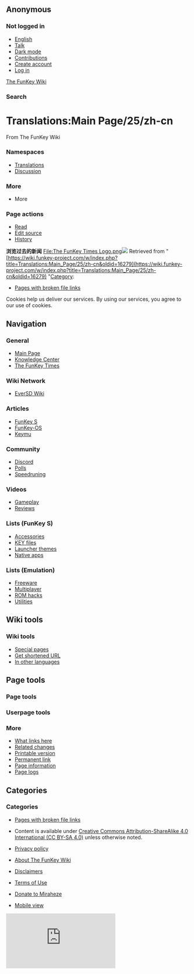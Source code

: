 ## Anonymous

### Not logged in

* [English](#)
* [Talk](/wiki/Special:MyTalk "Discussion about edits from this IP address [n]")
* [Dark mode](#)
* [Contributions](/wiki/Special:MyContributions "A list of edits made from this IP address [y]")
* [Create account](/w/index.php?title=Special:CreateAccount&returnto=Translations%3AMain+Page%2F25%2Fzh-cn "You are encouraged to create an account and log in; however, it is not mandatory")
* [Log in](/w/index.php?title=Special:UserLogin&returnto=Translations%3AMain+Page%2F25%2Fzh-cn "You are encouraged to log in; however, it is not mandatory [o]")

[The FunKey Wiki](/wiki/Main_Page)

### Search

# Translations:Main Page/25/zh-cn

From The FunKey Wiki

### Namespaces

* [Translations](/wiki/Translations:Main_Page/25/zh-cn)
* [Discussion](/w/index.php?title=Translations_talk:Main_Page/25/zh-cn&action=edit&redlink=1 "Discussion about the content page (page does not exist) [t]")

### More

* More

### Page actions

* [Read](/wiki/Translations:Main_Page/25/zh-cn)
* [Edit source](/w/index.php?title=Translations:Main_Page/25/zh-cn&action=edit "Edit this page [e]")
* [History](/w/index.php?title=Translations:Main_Page/25/zh-cn&action=history "Past revisions of this page [h]")

**浏览过去的新闻** [File:The FunKey Times Logo.png](/w/index.php?title=Special:Upload&wpDestFile=The_FunKey_Times_Logo.png "File:The FunKey Times Logo.png")![](https://wiki.funkey-project.com/wiki/Special:CentralAutoLogin/start?type=1x1) Retrieved from "[https://wiki.funkey-project.com/w/index.php?title=Translations:Main_Page/25/zh-cn&oldid=16279](https://wiki.funkey-project.com/w/index.php?title=Translations:Main_Page/25/zh-cn&oldid=16279) "[Category](/wiki/Special:Categories "Special:Categories"):

* [Pages with broken file links](/w/index.php?title=Category:Pages_with_broken_file_links&action=edit&redlink=1 "Category:Pages with broken file links (page does not exist)")

Cookies help us deliver our services. By using our services, you agree to our use of cookies.

## Navigation

### General

* [Main Page](/wiki/Main_Page)
* [Knowledge Center](/wiki/FunKey_Wiki_Knowledge_Center)
* [The FunKey Times](/wiki/The_FunKey_Times)

### Wiki Network

* [EverSD Wiki](https://eversd.miraheze.org/wiki/Main_Page)

### Articles

* [FunKey S](/wiki/FunKey_S)
* [FunKey-OS](/wiki/FunKey-OS)
* [Keymu](/wiki/Keymu)

### Community

* [Discord](/wiki/FunKey_Community_Discord_Server)
* [Polls](/wiki/FunKey_Community_Poll)
* [Speedruning](/wiki/FunKey_Speedrun_Leaderboards)

### Videos

* [Gameplay](/wiki/List_of_games_with_FunKey_S_gameplay_footage)
* [Reviews](/wiki/The_FunKey_Times#Media_Reviews)

### Lists (FunKey S)

* [Accessories](/wiki/List_of_FunKey_S_compatible_keychain_accessories)
* [KEY files](/wiki/List_of_pre-configured_KEY_files)
* [Launcher themes](/wiki/List_of_third-party_launcher_themes)
* [Native apps](/wiki/List_of_third-party_OPK_applications)

### Lists (Emulation)

* [Freeware](/wiki/List_of_emulatable_games_(freeware))
* [Multiplayer](/wiki/List_of_games_with_hotseat_multiplayer)
* [ROM hacks](/wiki/List_of_recommended_ROM_hacks)
* [Utilities](/wiki/List_of_emulatable_utilities)

## Wiki tools

### Wiki tools

* [Special pages](/wiki/Special:SpecialPages "A list of all special pages [q]")
* [Get shortened URL](/w/index.php?title=Special:UrlShortener&url=https%3A%2F%2Fwiki.funkey-project.com%2Fwiki%2FTranslations%3AMain_Page%2F25%2Fzh-cn)
* [In other languages](/w/index.php?title=Special:Translations&message=Translations%3AMain_Page%2F25)

## Page tools

### Page tools

### Userpage tools

### More

* [What links here](/wiki/Special:WhatLinksHere/Translations:Main_Page/25/zh-cn "A list of all wiki pages that link here [j]")
* [Related changes](/wiki/Special:RecentChangesLinked/Translations:Main_Page/25/zh-cn "Recent changes in pages linked from this page [k]")
* [Printable version](javascript:print(); "Printable version of this page [p]")
* [Permanent link](/w/index.php?title=Translations:Main_Page/25/zh-cn&oldid=16279 "Permanent link to this revision of the page")
* [Page information](/w/index.php?title=Translations:Main_Page/25/zh-cn&action=info "More information about this page")
* [Page logs](/w/index.php?title=Special:Log&page=Translations%3AMain+Page%2F25%2Fzh-cn)

## Categories

### Categories

* [Pages with broken file links](/w/index.php?title=Category:Pages_with_broken_file_links&action=edit&redlink=1 "Category:Pages with broken file links (page does not exist)")

* Content is available under [Creative Commons Attribution-ShareAlike 4.0 International (CC BY-SA 4.0)](https://creativecommons.org/licenses/by-sa/4.0/) unless otherwise noted.

* [Privacy policy](https://meta.miraheze.org/wiki/Privacy_Policy "m:Privacy Policy")
* [About The FunKey Wiki](/wiki/The_FunKey_Wiki:About "The FunKey Wiki:About")
* [Disclaimers](/wiki/The_FunKey_Wiki:General_disclaimer "The FunKey Wiki:General disclaimer")
* [Terms of Use](https://meta.miraheze.org/wiki/Terms_of_Use "m:Terms of Use")
* [Donate to Miraheze](https://meta.miraheze.org/wiki/Special:MyLanguage/Donate "m:Special:MyLanguage/Donate")
* [Mobile view](https://wiki.funkey-project.com/w/index.php?title=Translations:Main_Page/25/zh-cn&mobileaction=toggle_view_mobile)

![](https://matomo.miraheze.org/matomo.php?idsite=6355&rec=1&action_name=Translations:Main_Page/25/zh-cn)
